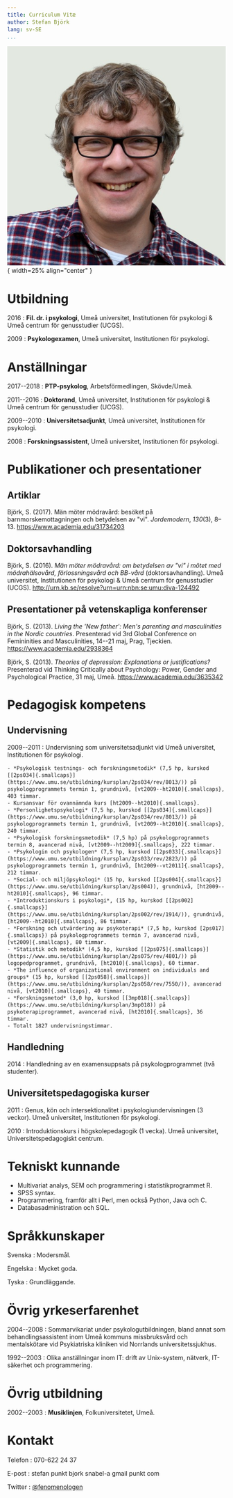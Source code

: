 ```yaml
---
title: Curriculum Vitæ
author: Stefan Björk
lang: sv-SE
...
```


![Stefan Björk](images/photo.jpg){ width=25% align="center" }

# Utbildning

2016
:   **Fil. dr. i psykologi**, Umeå universitet, Institutionen för psykologi & Umeå centrum för genusstudier (UCGS).

2009
:   **Psykologexamen**, Umeå universitet, Institutionen för psykologi.

# Anställningar

2017--2018
:   **PTP-psykolog**, Arbetsförmedlingen, Skövde/Umeå.

2011--2016
:   **Doktorand**, Umeå universitet, Institutionen för psykologi & Umeå centrum för genusstudier (UCGS).

2009--2010
:   **Universitetsadjunkt**, Umeå universitet, Institutionen för psykologi.

2008
:   **Forskningsassistent**, Umeå universitet, Institutionen för psykologi.

# Publikationer och presentationer

## Artiklar

Björk, S. (2017). Män möter mödravård: besöket på barnmorskemottagningen och betydelsen av "vi". *Jordemodern*, *130*(3), 8–13. <https://www.academia.edu/31734203>

## Doktorsavhandling

Björk, S. (2016). *Män möter mödravård: om betydelsen av "vi" i mötet med mödrahälsovård, förlossningsvård och BB-vård* (doktorsavhandling). Umeå universitet, Institutionen för psykologi & Umeå centrum för genusstudier (UCGS). <http://urn.kb.se/resolve?urn=urn:nbn:se:umu:diva-124492>

## Presentationer på vetenskapliga konferenser

Björk, S. (2013). *Living the 'New father': Men's parenting and masculinities in the Nordic countries*. Presenterad vid 3rd Global Conference on Femininities and Masculinities, 14--21 maj, Prag, Tjeckien. <https://www.academia.edu/2938364>

Björk, S. (2013). *Theories of depression: Explanations or justifications?* Presenterad vid Thinking Critically about Psychology: Power, Gender and Psychological Practice, 31 maj, Umeå. <https://www.academia.edu/3635342>

# Pedagogisk kompetens

## Undervisning

2009--2011
:   Undervisning som universitetsadjunkt vid Umeå universitet, Institutionen för psykologi.

    - *Psykologisk testnings- och forskningsmetodik* (7,5 hp, kurskod [[2ps034]{.smallcaps}](https://www.umu.se/utbildning/kursplan/2ps034/rev/8013/)) på psykologprogrammets termin 1, grundnivå, [vt2009--ht2010]{.smallcaps}, 403 timmar.
    - Kursansvar för ovannämnda kurs [ht2009--ht2010]{.smallcaps}.
    - *Personlighetspsykologi* (7,5 hp, kurskod [[2ps034]{.smallcaps}](https://www.umu.se/utbildning/kursplan/2ps034/rev/8013/)) på psykologprogrammets termin 1, grundnivå, [vt2009--ht2010]{.smallcaps}, 240 timmar.
    - *Psykologisk forskningsmetodik* (7,5 hp) på psykologprogrammets termin 8, avancerad nivå, [vt2009--ht2009]{.smallcaps}, 222 timmar.
    - *Psykologin och psykologen* (7,5 hp, kurskod [[2ps033]{.smallcaps}](https://www.umu.se/utbildning/kursplan/2ps033/rev/2823/)) på psykologprogrammets termin 1, grundnivå, [ht2009--vt2011]{.smallcaps}, 212 timmar.
    - *Social- och miljöpsykologi* (15 hp, kurskod [[2ps004]{.smallcaps}](https://www.umu.se/utbildning/kursplan/2ps004)), grundnivå, [ht2009--ht2010]{.smallcaps}, 96 timmar.
    - *Introduktionskurs i psykologi*, (15 hp, kurskod [[2ps002]{.smallcaps}](https://www.umu.se/utbildning/kursplan/2ps002/rev/1914/)), grundnivå, [ht2009--ht2010]{.smallcaps}, 86 timmar.
    - *Forskning och utvärdering av psykoterapi* (7,5 hp, kurskod [2ps017]{.smallcaps}) på psykologprogrammets termin 7, avancerad nivå, [vt2009]{.smallcaps}, 80 timmar.
    - *Statistik och metodik* (4,5 hp, kurskod [[2ps075]{.smallcaps}](https://www.umu.se/utbildning/kursplan/2ps075/rev/4801/)) på logopedprogrammet, grundnivå, [ht2010]{.smallcaps}, 60 timmar.
    - *The influence of organizational environment on individuals and groups* (15 hp, kurskod [[2ps058]{.smallcaps}](https://www.umu.se/utbildning/kursplan/2ps058/rev/7550/)), avancerad nivå, [vt2010]{.smallcaps}, 40 timmar.
    - *Forskningsmetod* (3,0 hp, kurskod [[3mp018]{.smallcaps}](https://www.umu.se/utbildning/kursplan/3mp018)) på psykoterapiprogrammet, avancerad nivå, [ht2010]{.smallcaps}, 36 timmar.
    - Totalt 1827 undervisningstimmar.

## Handledning

2014
:   Handledning av en examensuppsats på psykologprogrammet (två studenter).

## Universitetspedagogiska kurser

2011
:   Genus, kön och intersektionalitet i psykologiundervisningen (3 veckor). Umeå universitet, Institutionen för psykologi.

2010
:   Introduktionskurs i högskolepedagogik (1 vecka). Umeå universitet, Universitetspedagogiskt centrum.

# Tekniskt kunnande

  * Multivariat analys, SEM och programmering i statistikprogrammet R.
  * SPSS syntax.
  * Programmering, framför allt i Perl, men också Python, Java och C.
  * Databasadministration och SQL.

# Språkkunskaper

Svenska
:   Modersmål.

Engelska
:   Mycket goda.

Tyska
:   Grundläggande.

# Övrig yrkeserfarenhet

2004--2008
:   Sommarvikariat under psykologutbildningen, bland annat som behandlingsassistent inom Umeå kommuns missbruksvård och mentalskötare vid Psykiatriska kliniken vid Norrlands universitetssjukhus.

1992--2003
:   Olika anställningar inom IT: drift av Unix-system, nätverk, IT-säkerhet och programmering.

# Övrig utbildning

2002--2003
:   **Musiklinjen**, Folkuniversitetet, Umeå.

# Kontakt

Telefon
:   070-622 24 37

E-post
:   stefan punkt bjork snabel-a gmail punkt com

Twitter
:   [\@fenomenologen](https://twitter.com/fenomenologen)

